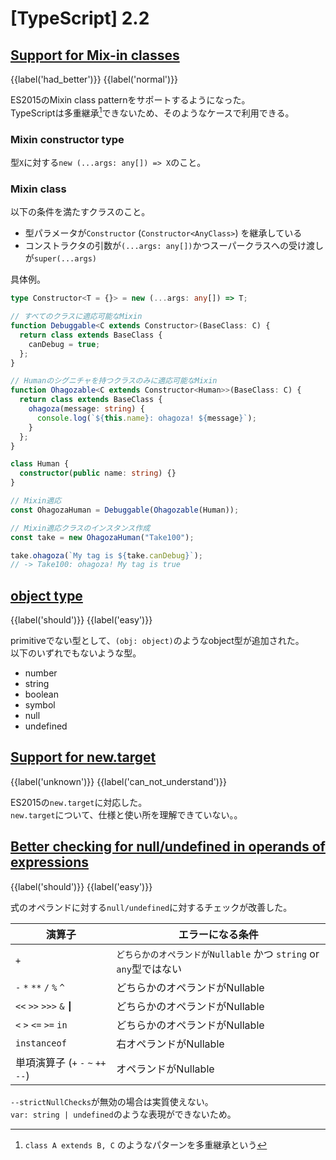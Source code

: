 # [TypeScript] 2.2


## [Support for Mix-in classes]

[Support for Mix-in classes]: https://www.typescriptlang.org/docs/handbook/release-notes/typescript-2-2.html

{{label('had_better')}} {{label('normal')}} 

ES2015のMixin class patternをサポートするようになった。  
TypeScriptは多重継承[^多重継承]できないため、そのようなケースで利用できる。

[^多重継承]: `class A extends B, C` のようなパターンを多重継承という

### Mixin constructor type

型`X`に対する`new (...args: any[]) => X`のこと。

### Mixin class

以下の条件を満たすクラスのこと。

* 型パラメータが`Constructor` (`Constructor<AnyClass>`) を継承している
* コンストラクタの引数が`(...args: any[])`かつスーパークラスへの受け渡しが`super(...args)`

具体例。

```typescript
type Constructor<T = {}> = new (...args: any[]) => T;

// すべてのクラスに適応可能なMixin
function Debuggable<C extends Constructor>(BaseClass: C) {
  return class extends BaseClass {
    canDebug = true;
  };
}

// Humanのシグニチャを持つクラスのみに適応可能なMixin
function Ohagozable<C extends Constructor<Human>>(BaseClass: C) {
  return class extends BaseClass {
    ohagoza(message: string) {
      console.log(`${this.name}: ohagoza! ${message}`);
    }
  };
}

class Human {
  constructor(public name: string) {}
}

// Mixin適応
const OhagozaHuman = Debuggable(Ohagozable(Human));

// Mixin適応クラスのインスタンス作成
const take = new OhagozaHuman("Take100");

take.ohagoza(`My tag is ${take.canDebug}`);
// -> Take100: ohagoza! My tag is true
```

## [object type]

[object type]: https://www.typescriptlang.org/docs/handbook/release-notes/typescript-2-2.html#object-type

{{label('should')}} {{label('easy')}} 

primitiveでない型として、`(obj: object)`のようなobject型が追加された。  
以下のいずれでもないような型。

* number
* string
* boolean
* symbol
* null
* undefined

## [Support for new.target]

[Support for new.target]: https://www.typescriptlang.org/docs/handbook/release-notes/typescript-2-2.html#support-for-newtarget

{{label('unknown')}} {{label('can_not_understand')}} 

ES2015の`new.target`に対応した。  
`new.target`について、仕様と使い所を理解できていない。。

## [Better checking for null/undefined in operands of expressions]

[Better checking for null/undefined in operands of expressions]: https://www.typescriptlang.org/docs/handbook/release-notes/typescript-2-2.html#better-checking-for-nullundefined-in-operands-of-expressions

{{label('should')}} {{label('easy')}} 

式のオペランドに対する`null/undefined`に対するチェックが改善した。  

| 演算子                                            | エラーになる条件                                                  |
| ------------------------------------------------- | ----------------------------------------------------------------- |
| `+`                                               | `どちらかのオペランドがNullable` かつ `string` or `any`型ではない |
| `-` `*` `**` `/` `%` `^`                          | どちらかのオペランドがNullable                                    |
| `<<` `>>` `>>>` `&` `┃`                          | どちらかのオペランドがNullable                                    |
| `<` `>` `<=` `>=` `in`                            | どちらかのオペランドがNullable                                    |
| `instanceof`                                      | 右オペランドがNullable                                            |
| 単項演算子 (`+` `-` `~` `++` `--`)                | オペランドがNullable                                              |

`--strictNullChecks`が無効の場合は実質使えない。  
`var: string | undefined`のような表現ができないため。
